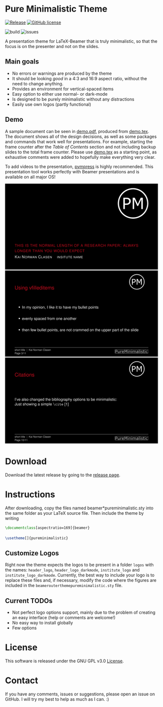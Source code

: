 # Pure Minimalistic Theme
[![Release](https://badgen.net/github/tag/kai-tub/latex_beamer_pure_minimalistic/?label=Newest%20release)](https://github.com/kai-tub/latex_beamer_pure_minimalistic/releases) 
[![GitHub license](https://badgen.net/github/license/kai-tub/latex_beamer_pure_minimalistic/)](https://github.com/kai-tub/latex_beamer_pure_minimalistic/blob/master/LICENSE)

![build](https://badgen.net/github/checks/kai-tub/latex_beamer_pure_minimalistic/master?label=tests&icon=github)
![issues](https://badgen.net/github/open-issues/kai-tub/latex_beamer_pure_minimalistic/?icon=github)


A presentation theme for LaTeX-Beamer that is truly
minimalistic, so that the focus is on the presenter and
not on the slides.

## Main goals
- No errors or warnings are produced by the theme
- It should be looking *good* in a 4:3 and 16:9 aspect
ratio, without the need to change anything.
- Provides an environment for vertical-spaced items
- Easy option to either use normal- or dark-mode
- Is designed to be purely minimalistic without any distractions 
- Easily use own logos (partly functional)
  

## Demo
A sample document can be seen in [demo.pdf](demo.pdf), produced
from [demo.tex](demo.tex).
The document shows all of the
design decisions, as well as some packages and commands that
work well for presentations. For example, starting the
frame counter after the *Table of Contents* section and not
including backup slides to the total frame counter.
Please use [demo.tex](demo.tex)
as a starting point, as exhaustive comments
were added to hopefully make everything very clear.

To add videos to the presentation, [pympress](https://github.com/Cimbali/pympress) is highly recommended.
This presentation tool works perfectly with
Beamer presentations and is available on all major OS!

![example-slide00](demo-screenshots/example00.png)
![example-slide01](demo-screenshots/example01.png)
![example-slide02](demo-screenshots/example02.png)

# Download
Download the latest release by going to the [release page](https://github.com/kai-tub/latex_beamer_pure_minimalistic/releases).

# Instructions
After downloading, copy the files named
beamer*pureminimalistic.sty into the same folder as your
LaTeX source file. Then include the theme by writing
```latex
\documentclass[aspectratio=169]{beamer}

\usetheme[]{pureminimalistic}
```
 
## Customize Logos
Right now the theme expects the logos to be present in a
folder `logos` with the names: `header_logo`, `header_logo_darkmode`, `institute_logo` and `institute_logo_darkmode`. Currently, the best way to include
your logo is to replace these files and, if necessary, modify
the code where the figures are included in the
`beamerouterthemepureminimalistic.sty` file.

## Current TODOs
- Not perfect logo options support, mainly due to the problem
of creating an easy interface (help or comments are welcome!)
- No easy way to install globally
- Few options

# License
This software is released under the GNU GPL v3.0 
[License](LICENSE).

# Contact
If you have any comments, issues or suggestions, please
open an issue on GitHub. 
I will try my best to help as much as I can. :)